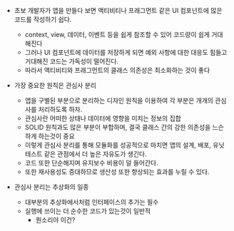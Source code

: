 - 초보 개발자가 앱을 만들다 보면 액티비티나 프래그먼트 같은 UI 컴포넌트에 많은 코드를 작성하기 쉽다.
	- context, view, 데이터, 이벤트 등을 쉽게 참조할 수 있어 코드량이 쉽게 거대해진다
	- 그러나 UI 컴포넌트에 데이터를 저장하게 되면 예외 사항에 대한 대응도 힘들고 거대해진 코드는 가독성이 떨어진다.
	- 따라서 액티비티와 프래그먼트의 클래스 의존성은 최소화하는 것이 좋다

- 가장 중요한 원칙은 관심사 분리
	- 앱을 구별된 부분으로 분리하는 디자인 원칙을 이용하여 각 부분은 개개의 관심사를 처리하도록 하자.
	- 관심사란 어떠한 상태나 데이터에 영향을 미치는 정보의 집합
	- SOLID 원칙과도 많은 부분이 부합하며, 결국 클래스 간의 강한 의존성을 느슨하게 하는것이 중요
	- 이렇게 관심사 분리를 통해 모듈화를 성공적으로 마치면 앱의 설계, 배포, 유닛테스트 같은 관점에서 더 높은 자유도가 생긴다.
	- 코드 또한 단순해지며 유지보수 비용이 덜 들어간다.
	- 또한 재사용성도 증대하므로 생산성 또한 향상되는 효과를 누릴 수 있다.

- 관심사 분리는 추상화의 일종
	- 대부분의 추상화에서처럼 인터페이스의 추가는 필수
	- 실행에 쓰이는 더 순수한 코드가 있는것이 일반적
		- 뭔소리야 이건?
